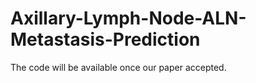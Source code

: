 # Axillary-Lymph-Node-ALN-Metastasis-Prediction

The code will be available once our paper accepted.
